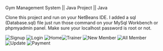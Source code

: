 Gym Management System || Java Project || Java


Clone this project and run on your NetBeans IDE.
I added a sql (Database.sql) file just run those command on your MySql Workbench or phpmyadmin panel.
Make sure your localhost password is root or not.

![Signup](https://user-images.githubusercontent.com/57921369/178313364-4e9ce14b-c2bf-45bb-9b86-6408e92274e6.png)
![Login](https://user-images.githubusercontent.com/57921369/178313384-0af90b61-ccf8-4835-b518-516bc7752932.png)
![Home](https://user-images.githubusercontent.com/57921369/178313403-3cfc7ef5-5daf-40d6-abb4-3f0206b1a955.png)![Trainer](https://user-images.githubusercontent.com/57921369/178313529-a9474b76-dc5d-4154-917f-6afae549404a.png)
![New Member](https://user-images.githubusercontent.com/57921369/178313565-b60c84ae-e3b8-4ea6-9c8e-8827bbac44bd.png)
![All Member](https://user-images.githubusercontent.com/57921369/178313617-5d6bd80b-c561-457a-b996-34af3e0d8773.png)
![Update](https://user-images.githubusercontent.com/57921369/178313652-bc270982-2167-449c-9481-9586899045a8.png)
![Payment](https://user-images.githubusercontent.com/57921369/178313674-a5ccdf93-5e47-47fd-82af-3fc65f1f0a3d.png)

